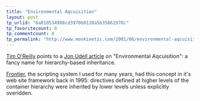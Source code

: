 ```yaml
---
title: "Environmental Aqcuisition"
layout: post
tp_urlid: "6a010534988cd3970b0120a5b35861970c"
tp_favoritecount: 0
tp_commentcount: 0
tp_permalink: "http://www.monkinetic.com/2001/06/environmental-aqcuisition.html"
---
```

<a href="http://www.oreillynet.com/cs/weblog/view/wlg/421">Tim O&#39;Reilly</a> points to a <a href="http://www.byte.com/documents/s=705/BYT20010614S0001/index.htm">Jon Udell article</a> on &quot;Environmental Aqcuisition&quot;: a fancy name for hierarchy-based inheritance.<p>

<a href="http://frontier.userland.com">Frontier</a>, the scripting system I used for many years, had this concept in it&#39;s web site framework back in 1995: directives defined at higher levels of the container hierarchy were inherited by lower levels unless explicitly overidden.</p>
